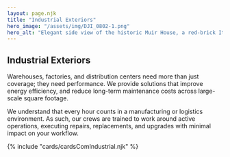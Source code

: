 ```yaml
---
layout: page.njk
title: "Industrial Exteriors"
hero_image: "/assets/img/DJI_0802-1.png"
hero_alt: "Elegant side view of the historic Muir House, a red-brick Italianate structure with white trim and ornate brackets installed under the soffits of a newly installed roof. The building features arched windows, a white wooden back porch, and a brick driveway lightly dusted with snow. The preserved structure sits surrounded by leafless winter trees, in front of a dim, sunsetting sky."
---
```


## Industrial Exteriors

Warehouses, factories, and distribution centers need more than just coverage; they need performance. We provide solutions that improve energy efficiency, and reduce long-term maintenance costs across large-scale square footage.

We understand that every hour counts in a manufacturing or logistics environment. As such, our crews are trained to work around active operations, executing repairs, replacements, and upgrades with minimal impact on your workflow.

<div class="breakout">
  {% include "cards/cardsComIndustrial.njk" %}
  <!-- Possible Gallery Here -->
</div>
